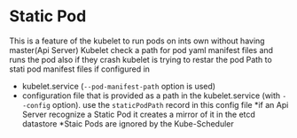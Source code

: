 # Static Pod
This is a feature of the kubelet to run pods on ints own without having master(Api Server)
Kubelet check a path for pod yaml manifest files and runs the pod also if they crash kubelet is trying to restar the pod
Path to stati pod manifest files if configured in
- kubelet.service (`--pod-manifest-path` option is used)
- configuration file that is provided as a path in the kubelet.service (with `--config` option).
    use the `staticPodPath` record in this config file
*if an Api Server recognize a Static Pod it creates a mirror of it in the etcd datastore
*Staic Pods are ignored by the Kube-Scheduler 
